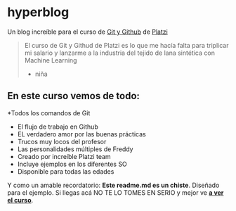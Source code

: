 # hyperblog
Un blog increíble para el curso de [Git y Github](https://platzi.com/clases/git-github/ "Git y Github") de [Platzi](https://platzi.com "Platzi")
> El curso de Git y Githud de Platzi es lo que me hacía falta para triplicar mi salario y lanzarme a la industria del tejido de lana sintética con Machine Learning
> - niña

## En este curso vemos de todo:
*Todos los comandos de Git
* El flujo de trabajo en Github
* EL verdadero amor por las buenas prácticas
* Trucos muy locos del profesor
* Las personalidades múltiples de Freddy
* Creado por increíble Platzi team
* Incluye ejemplos en los diferentes SO
* Disponible para todas las edades

Y como un amable recordatorio: **Este readme.md es un chiste**. Diseñado para el ejemplo. Si llegas acá NO TE LO TOMES EN SERIO y mejor ve [**a ver el curso**](https://platzi.com/clases/git-github/ "a ver el curso").